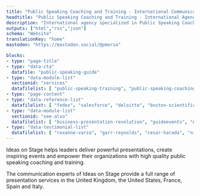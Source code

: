```yaml
---
title: "Public Speaking Coaching and Training - International Communication Agency"
headtitle: "Public Speaking Coaching and Training - International Agency | USA"
description: "International agency specialized in Public Speaking Coaching and Training and Presentation Creation. We cover North America and Europe."
outputs: ["html","rss","json"]
schema: "Website"
translationKey: "home"
mastodon: "https://mastodon.social/@pmorsa"

blocks:
- type: "page-title"
- type: "data-cta"
  datafile: "public-speaking-guide"
- type: "data-module-list"
  sectionid: "services"
  datafilelist: [ "public-speaking-training", "public-speaking-coaching", "communication-consulting" ]
- type: "page-content"
- type: "data-reference-list"
  datafilelist: [ "fedex", "salesforce", "deloitte", "boston-scientific", "google", "disney", "wbg", "ashoka", "lacoste", "business-france", "safran", "colombus-consulting", "edf", "loreal", "pierre-fabre", "insead", "em-lyon", "biogen"  ]
- type: "data-module-list"
  sectionid: "see-also"
  datafilelist: [ "business-presentation-revolution", "guideevents", "news", "presentationscore" ]
- type: "data-testimonial-list"
  datafilelist: [ "roxanne-varza", "garr-reynolds", "cesar-harada", "nicolas-beau", "david-musotte" ]
---
```


Ideas on Stage helps leaders deliver powerful presentations, create inspiring events and empower their organizations with high quality public speaking coaching and training.

The communication experts of Ideas on Stage provide a full range of presentation services in the United Kingdom, the United States, France, Spain and Italy.
